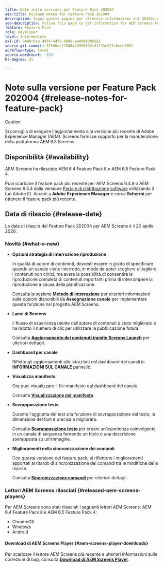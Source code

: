 ```yaml
---
title: Note sulla versione per Feature Pack 202004
seo-title: Release Notes for Feature Pack 202004
description: Segui questa pagina per ottenere informazioni sui 202004 di AEM Screens Feature Pack rilasciati il 20 aprile 2020.
seo-description: Follow this page to get information for AEM Screens Feature Pack 202004 released on April 20, 2020.
feature: Feature Pack
role: Developer
level: Intermediate
exl-id: 0440cb1a-4436-4479-9d88-ea8884905801
source-git-commit: 67560ae17646424985032c81f33c937c6eeb5957
workflow-type: tm+mt
source-wordcount: '376'
ht-degree: 2%

---
```


# Note sulla versione per Feature Pack 202004 {#release-notes-for-feature-pack}

>[!CAUTION]
>
>Si consiglia di eseguire l&#39;aggiornamento alla versione più recente di Adobe Experience Manager (AEM). Screens fornisce supporto per la manutenzione della piattaforma AEM 6.3 Screens.

## Disponibilità {#availability}

AEM Screens ha rilasciato AEM 6.4 Feature Pack 8 e AEM 6.5 Feature Pack 4.

Puoi scaricare il feature pack più recente per AEM Screens 6.4.8 o AEM Screens 6.5.4 dalla versione [Portale di distribuzione software](https://experience.adobe.com/#/downloads/content/software-distribution/it/aem.html) utilizzando il tuo Adobe ID. Accedi a **Adobe Experience Manager** e cerca **Schermi** per ottenere il feature pack più recente.

## Data di rilascio {#release-date}

La data di rilascio del Feature Pack 202004 per AEM Screens è il 20 aprile 2020.

### Novità {#what-s-new}

* **Opzioni strategia di interruzione riproduzione**

  In qualità di autore di contenuti, dovresti essere in grado di specificare quando un canale viene interrotto, in modo da poter scegliere di tagliare i contenuti non critici, ma avere la possibilità di consentire la riproduzione completa di contenuti importanti prima di interrompere la riproduzione a causa della pianificazione.

  Consulta la sezione **[Metodo di interruzione](/help/user-guide/channel-assignment.md#interruption-method-channel)** per ulteriori informazioni sulle opzioni disponibili da **Assegnazione canale** per implementare questa funzione nel progetto AEM Screens.

* **Lanci di Screens**

  Il flusso di esperienza utente dell’autore di contenuti è stato migliorato e ha ridotto il numero di clic per utilizzare la pubblicazione futura.

  Consulta **[Aggiornamento dei contenuti tramite Screens Launch](launches.md)** per ulteriori dettagli.

* **Dashboard per canale**

  Riflette gli aggiornamenti alle istruzioni nel dashboard dei canali in **INFORMAZIONI SUL CANALE** pannello.


* **Visualizza manifesto**

  Ora puoi visualizzare il file manifesto dal dashboard del canale.

  Consulta **[Visualizzazione del manifesto](/help/user-guide/managing-channels.md#view-manifest)**.

* **Sovrapposizione testo**

  Durante l&#39;aggiunta del test alla funzione di sovrapposizione del testo, la dimensione del font è precisa e migliorata.

  Consulta **[Sovrapposizione testo](text-overlay.md)** per creare un’esperienza coinvolgente in un canale di sequenza fornendo un titolo o una descrizione sovrapposta su un’immagine.

* **Miglioramenti nella sincronizzazione dei comandi**

  Con questa versione del feature pack, si riflettono i miglioramenti apportati al ritardo di sincronizzazione dei comandi tra le modifiche delle risorse.

  Consulta **[Sincronizzazione comandi](using-command-sync.md)** per ulteriori dettagli.

### Lettori AEM Screens rilasciati {#released-aem-screens-players}

Per AEM Screens sono stati rilasciati i seguenti lettori AEM Screens: AEM 6.4 Feature Pack 8 e AEM 6.5 Feature Pack 4:

* ChromeOS
* Windows
* Android

#### Download di AEM Screens Player  {#aem-screens-player-downloads}

Per scaricare il lettore AEM Screens più recente e ulteriori informazioni sulle correzioni di bug, consulta **[Download di AEM Screens Player](https://download.macromedia.com/screens/)**.
